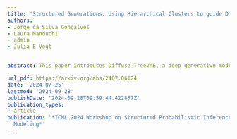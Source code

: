 ```yaml
---
title: 'Structured Generations: Using Hierarchical Clusters to guide Diffusion Models'
authors:
- Jorge da Silva Gonçalves
- Laura Manduchi
- admin
- Julia E Vogt


abstract: This paper introduces Diffuse-TreeVAE, a deep generative model that integrates hierarchical clustering into the framework of Denoising Diffusion Probabilistic Models (DDPMs). The proposed approach generates new images by sampling from a root embedding of a learned latent tree VAE-based structure, it then propagates through hierarchical paths, and utilizes a second-stage DDPM to refine and generate distinct, high-quality images for each data cluster. The result is a model that not only improves image clarity but also ensures that the generated samples are representative of their respective clusters, addressing the limitations of previous VAE-based methods and advancing the state of clustering-based generative modeling.

url_pdf: https://arxiv.org/abs/2407.06124
date: '2024-07-25'
lastmod: '2024-09-28'
publishDate: '2024-09-28T09:59:44.422857Z'
publication_types:
- article
publication: '*ICML 2024 Workshop on Structured Probabilistic Inference & Generative
  Modeling*'
---
```

